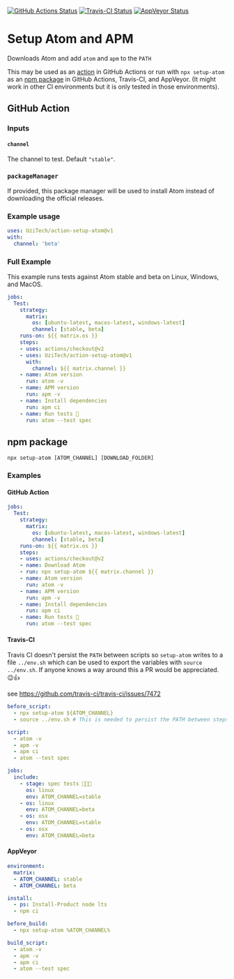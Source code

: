 [![GitHub Actions Status](https://github.com/UziTech/action-setup-atom/workflows/Tests/badge.svg?branch=master)](https://github.com/UziTech/action-setup-atom/actions)
[![Travis-CI Status](https://travis-ci.com/UziTech/action-setup-atom.svg?branch=master)](https://travis-ci.com/UziTech/action-setup-atom)
[![AppVeyor Status](https://ci.appveyor.com/api/projects/status/b1jl4lp0ud99byfc/branch/master?svg=true)](https://ci.appveyor.com/project/UziTech/action-setup-atom/branch/master)

# Setup Atom and APM

Downloads Atom and add `atom` and `apm` to the `PATH`

This may be used as an [action](#github-action) in GitHub Actions or run with `npx setup-atom` as an [npm package](#npm-package) in GitHub Actions, Travis-CI, and AppVeyor. (It might work in other CI environments but it is only tested in those environments).

## GitHub Action

### Inputs

#### `channel`

The channel to test. Default `"stable"`.

### `packageManager`

If provided, this package manager will be used to install Atom instead of downloading the official releases.

### Example usage

```yml
uses: UziTech/action-setup-atom@v1
with:
  channel: 'beta'
```

### Full Example

This example runs tests against Atom stable and beta on Linux, Windows, and MacOS.

```yml
jobs:
  Test:
    strategy:
      matrix:
        os: [ubuntu-latest, macos-latest, windows-latest]
        channel: [stable, beta]
    runs-on: ${{ matrix.os }}
    steps:
    - uses: actions/checkout@v2
    - uses: UziTech/action-setup-atom@v1
      with:
        channel: ${{ matrix.channel }}
    - name: Atom version
      run: atom -v
    - name: APM version
      run: apm -v
    - name: Install dependencies
      run: apm ci
    - name: Run tests 🧪
      run: atom --test spec
```

## npm package

`npx setup-atom [ATOM_CHANNEL] [DOWNLOAD_FOLDER]`

### Examples

#### GitHub Action

```yml
jobs:
  Test:
    strategy:
      matrix:
        os: [ubuntu-latest, macos-latest, windows-latest]
        channel: [stable, beta]
    runs-on: ${{ matrix.os }}
    steps:
    - uses: actions/checkout@v2
    - name: Download Atom
    - run: npx setup-atom ${{ matrix.channel }}
    - name: Atom version
      run: atom -v
    - name: APM version
      run: apm -v
    - name: Install dependencies
      run: apm ci
    - name: Run tests 🧪
      run: atom --test spec
```

#### Travis-CI

Travis CI doesn't persist the `PATH` between scripts so `setup-atom` writes to a file `../env.sh` which can be used to export the variables with `source ../env.sh`. If anyone knows a way around this a PR would be appreciated. 😉👍

see https://github.com/travis-ci/travis-ci/issues/7472

```yml
before_script:
  - npx setup-atom ${ATOM_CHANNEL}
  - source ../env.sh # This is needed to persist the PATH between steps

script:
  - atom -v
  - apm -v
  - apm ci
  - atom --test spec

jobs:
  include:
    - stage: spec tests 👩🏽‍💻
      os: linux
      env: ATOM_CHANNEL=stable
    - os: linux
      env: ATOM_CHANNEL=beta
    - os: osx
      env: ATOM_CHANNEL=stable
    - os: osx
      env: ATOM_CHANNEL=beta
```

#### AppVeyor

```yml
environment:
  matrix:
  - ATOM_CHANNEL: stable
  - ATOM_CHANNEL: beta

install:
  - ps: Install-Product node lts
  - npm ci

before_build:
  - npx setup-atom %ATOM_CHANNEL%

build_script:
  - atom -v
  - apm -v
  - apm ci
  - atom --test spec
```
